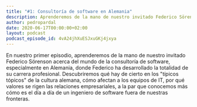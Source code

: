 ```yaml
---
title: "#1: Consultoría de software en Alemania"
description: Aprenderemos de la mano de nuestro invitado Federico Sörenson acerca del mundo de la consultoría de software, especialmente en Alemania, donde Federico ha desarrollado la totalidad de su carrera profesional
author: pedropardal
date: 2020-06-17T00:00:00+02:00
layout: podcast
podcast_episode_id: 4vA24jhXuESJxuGKj4jxya
---
```


En nuestro primer episodio, aprenderemos de la mano de nuestro invitado Federico Sörenson acerca del mundo de la consultoría de software, especialmente en Alemania, donde Federico ha desarrollado la totalidad de su carrera profesional. Descubriremos qué hay de cierto en los "típicos tópicos" de la cultura alemana, cómo afectan a los equipos de IT, por qué valores se rigen las relaciones empresariales, a la par que conocemos más cómo es el día a día de un ingeniero de software fuera de nuestras fronteras.
